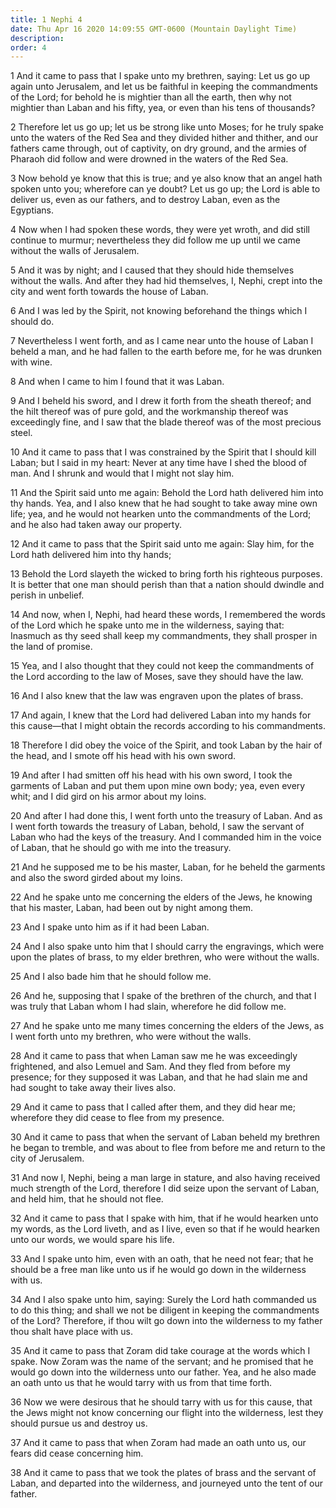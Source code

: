 ```yaml
---
title: 1 Nephi 4
date: Thu Apr 16 2020 14:09:55 GMT-0600 (Mountain Daylight Time)
description: 
order: 4
---
```


<p>
  1 And it came to pass that I spake unto my brethren, saying: Let us go up
  again unto Jerusalem, and let us be faithful in keeping the commandments of
  the Lord; for behold he is mightier than all the earth, then why not mightier
  than Laban and his fifty, yea, or even than his tens of thousands?
</p>
<p>
  2 Therefore let us go up; let us be strong like unto Moses; for he truly spake
  unto the waters of the Red Sea and they divided hither and thither, and our
  fathers came through, out of captivity, on dry ground, and the armies of
  Pharaoh did follow and were drowned in the waters of the Red Sea.
</p>
<p>
  3 Now behold ye know that this is true; and ye also know that an angel hath
  spoken unto you; wherefore can ye doubt? Let us go up; the Lord is able to
  deliver us, even as our fathers, and to destroy Laban, even as the Egyptians.
</p>
<p>
  4 Now when I had spoken these words, they were yet wroth, and did still
  continue to murmur; nevertheless they did follow me up until we came without
  the walls of Jerusalem.
</p>
<p>
  5 And it was by night; and I caused that they should hide themselves without
  the walls. And after they had hid themselves, I, Nephi, crept into the city
  and went forth towards the house of Laban.
</p>
<p>
  6 And I was led by the Spirit, not knowing beforehand the things which I
  should do.
</p>
<p>
  7 Nevertheless I went forth, and as I came near unto the house of Laban I
  beheld a man, and he had fallen to the earth before me, for he was drunken
  with wine.
</p>
<p>8 And when I came to him I found that it was Laban.</p>
<p>
  9 And I beheld his sword, and I drew it forth from the sheath thereof; and the
  hilt thereof was of pure gold, and the workmanship thereof was exceedingly
  fine, and I saw that the blade thereof was of the most precious steel.
</p>
<p>
  10 And it came to pass that I was constrained by the Spirit that I should kill
  Laban; but I said in my heart: Never at any time have I shed the blood of man.
  And I shrunk and would that I might not slay him.
</p>
<p>
  11 And the Spirit said unto me again: Behold the Lord hath delivered him into
  thy hands. Yea, and I also knew that he had sought to take away mine own life;
  yea, and he would not hearken unto the commandments of the Lord; and he also
  had taken away our property.
</p>
<p>
  12 And it came to pass that the Spirit said unto me again: Slay him, for the
  Lord hath delivered him into thy hands;
</p>
<p>
  13 Behold the Lord slayeth the wicked to bring forth his righteous purposes.
  It is better that one man should perish than that a nation should dwindle and
  perish in unbelief.
</p>
<p>
  14 And now, when I, Nephi, had heard these words, I remembered the words of
  the Lord which he spake unto me in the wilderness, saying that: Inasmuch as
  thy seed shall keep my commandments, they shall prosper in the land of
  promise.
</p>
<p>
  15 Yea, and I also thought that they could not keep the commandments of the
  Lord according to the law of Moses, save they should have the law.
</p>
<p>16 And I also knew that the law was engraven upon the plates of brass.</p>
<p>
  17 And again, I knew that the Lord had delivered Laban into my hands for this
  cause&#x2014;that I might obtain the records according to his commandments.
</p>
<p>
  18 Therefore I did obey the voice of the Spirit, and took Laban by the hair of
  the head, and I smote off his head with his own sword.
</p>
<p>
  19 And after I had smitten off his head with his own sword, I took the
  garments of Laban and put them upon mine own body; yea, even every whit; and I
  did gird on his armor about my loins.
</p>
<p>
  20 And after I had done this, I went forth unto the treasury of Laban. And as
  I went forth towards the treasury of Laban, behold, I saw the servant of Laban
  who had the keys of the treasury. And I commanded him in the voice of Laban,
  that he should go with me into the treasury.
</p>
<p>
  21 And he supposed me to be his master, Laban, for he beheld the garments and
  also the sword girded about my loins.
</p>
<p>
  22 And he spake unto me concerning the elders of the Jews, he knowing that his
  master, Laban, had been out by night among them.
</p>
<p>23 And I spake unto him as if it had been Laban.</p>
<p>
  24 And I also spake unto him that I should carry the engravings, which were
  upon the plates of brass, to my elder brethren, who were without the walls.
</p>
<p>25 And I also bade him that he should follow me.</p>
<p>
  26 And he, supposing that I spake of the brethren of the church, and that I
  was truly that Laban whom I had slain, wherefore he did follow me.
</p>
<p>
  27 And he spake unto me many times concerning the elders of the Jews, as I
  went forth unto my brethren, who were without the walls.
</p>
<p>
  28 And it came to pass that when Laman saw me he was exceedingly frightened,
  and also Lemuel and Sam. And they fled from before my presence; for they
  supposed it was Laban, and that he had slain me and had sought to take away
  their lives also.
</p>
<p>
  29 And it came to pass that I called after them, and they did hear me;
  wherefore they did cease to flee from my presence.
</p>
<p>
  30 And it came to pass that when the servant of Laban beheld my brethren he
  began to tremble, and was about to flee from before me and return to the city
  of Jerusalem.
</p>
<p>
  31 And now I, Nephi, being a man large in stature, and also having received
  much strength of the Lord, therefore I did seize upon the servant of Laban,
  and held him, that he should not flee.
</p>
<p>
  32 And it came to pass that I spake with him, that if he would hearken unto my
  words, as the Lord liveth, and as I live, even so that if he would hearken
  unto our words, we would spare his life.
</p>
<p>
  33 And I spake unto him, even with an oath, that he need not fear; that he
  should be a free man like unto us if he would go down in the wilderness with
  us.
</p>
<p>
  34 And I also spake unto him, saying: Surely the Lord hath commanded us to do
  this thing; and shall we not be diligent in keeping the commandments of the
  Lord? Therefore, if thou wilt go down into the wilderness to my father thou
  shalt have place with us.
</p>
<p>
  35 And it came to pass that Zoram did take courage at the words which I spake.
  Now Zoram was the name of the servant; and he promised that he would go down
  into the wilderness unto our father. Yea, and he also made an oath unto us
  that he would tarry with us from that time forth.
</p>
<p>
  36 Now we were desirous that he should tarry with us for this cause, that the
  Jews might not know concerning our flight into the wilderness, lest they
  should pursue us and destroy us.
</p>
<p>
  37 And it came to pass that when Zoram had made an oath unto us, our fears did
  cease concerning him.
</p>
<p>
  38 And it came to pass that we took the plates of brass and the servant of
  Laban, and departed into the wilderness, and journeyed unto the tent of our
  father.
</p>
